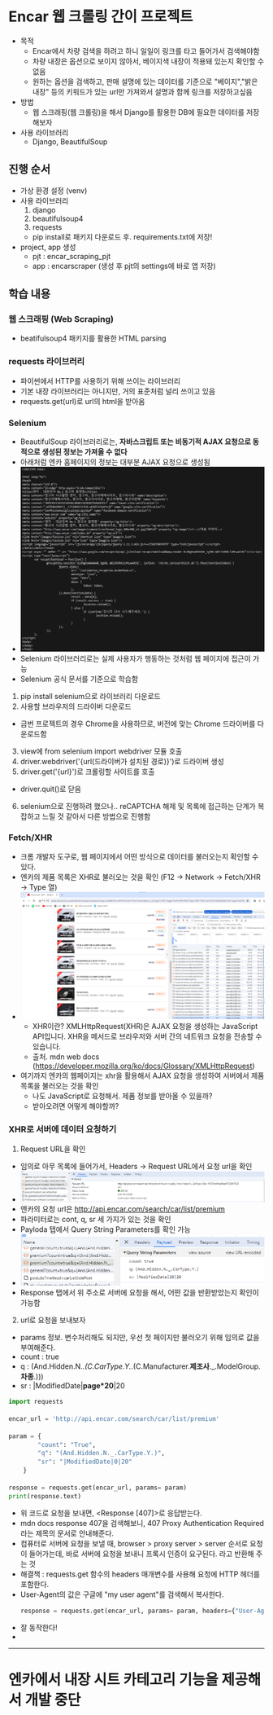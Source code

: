 # Encar 웹 크롤링 간이 프로젝트
- 목적
  - Encar에서 차량 검색을 하려고 하니 일일이 링크를 타고 들어가서 검색해야함
  - 차량 내장은 옵션으로 보이지 않아서, 베이지색 내장이 적용돼 있는지 확인할 수 없음
  - 원하는 옵션을 검색하고, 판매 설명에 있는 데이터를 기준으로 "베이지","밝은 내장" 등의 키워드가 있는 url만 가져와서 설명과 함께 링크를 저장하고싶음
- 방법
  - 웹 스크래핑(웹 크롤링)을 해서 Django를 활용한 DB에 필요한 데이터를 저장해보자
- 사용 라이브러리
  - Django, BeautifulSoup
## 진행 순서
- 가상 환경 설정 (venv)
- 사용 라이브러리
  1. django
  2. beautifulsoup4
  3. requests
  - pip install로 패키지 다운로드 후. requirements.txt에 저장!
- project, app 생성
  - pjt : encar_scraping_pjt
  - app : encarscraper (생성 후 pjt의 settings에 바로 앱 저장)


## 학습 내용
### 웹 스크래핑 (Web Scraping)
- beatifulsoup4 패키지를 활용한 HTML parsing

### requests 라이브러리
- 파이썬에서 HTTP를 사용하기 위해 쓰이는 라이브러리
- 기본 내장 라이브러리는 아니지만, 거의 표준처럼 널리 쓰이고 있음
- requests.get(url)로 url의 html을 받아옴

### Selenium
- BeautifulSoup 라이브러리로는, **자바스크립트 또는 비동기적 AJAX 요청으로 동적으로 생성된 정보는 가져올 수 없다**
- 아래처럼 엔카 홈페이지의 정보는 대부분 AJAX 요청으로 생성됨
- ![encar_home](./pjt_captures/encar_home.png)
- Selenium 라이브러리로는 실제 사용자가 행동하는 것처럼 웹 페이지에 접근이 가능
- Selenium 공식 문서를 기준으로 학습함
1. pip install selenium으로 라이브러리 다운로드
2. 사용할 브라우저의 드라이버 다운로드
  - 금번 프로젝트의 경우 Chrome을 사용하므로, 버전에 맞는 Chrome 드라이버를 다운로드함
3. view에 from selenium import webdriver 모듈 호출
4. driver.webdriver('{url(드라이버가 설치된 경로)}')로 드라이버 생성
5. driver.get('{url}')로 크롤링할 사이트를 호출
  - driver.quit()로 닫음
6. selenium으로 진행하려 했으나.. reCAPTCHA 해제 및 목록에 접근하는 단계가 복잡하고 느릴 것 같아서 다른 방법으로 진행함

### Fetch/XHR
- 크롬 개발자 도구로, 웹 페이지에서 어떤 방식으로 데이터를 불러오는지 확인할 수 있다.
- 엔카의 제품 목록은 XHR로 불러오는 것을 확인 (F12 -> Network -> Fetch/XHR -> Type 열)
- ![encar_fetch_xhr}](./pjt_captures/encar_fetch_xhr.png)
  - XHR이란? XMLHttpRequest(XHR)은 AJAX 요청을 생성하는 JavaScript API입니다. XHR을 메서드로 브라우저와 서버 간의 네트워크 요청을 전송할 수 있습니다.
  - 출처. mdn web docs (https://developer.mozilla.org/ko/docs/Glossary/XMLHttpRequest)
- 여기까지 엔카의 웹페이지는 xhr을 활용해서 AJAX 요청을 생성하여 서버에서 제품 목록을 불러오는 것을 확인
  - 나도 JavaScript로 요청해서. 제품 정보를 받아올 수 있을까? 
  - 받아오려면 어떻게 해야할까?

### XHR로 서버에 데이터 요청하기
1. Request URL을 확인
  - 임의로 아무 목록에 들어가서, Headers -> Request URL에서 요청 url을 확인
  - ![encar_request_url](./pjt_captures/encar_request_url.png)
  - 엔카의 요청 url은 http://api.encar.com/search/car/list/premium
  - 파라미터로는 cont, q, sr 세 가지가 있는 것을 확인
  - Payloda 탭에서 Query String Parameters를 확인 가능
  - ![encar_qsp](./pjt_captures/encar_qsp.png)
  - Response 탭에서 위 주소로 서버에 요청을 해서, 어떤 값을 반환받았는지 확인이 가능함

2. url로 요청을 보내보자
  - params 정보. 변수처리해도 되지만, 우선 첫 페이지만 불러오기 위해 임의로 값을 부여해준다.
  - count : true
  - q : (And.Hidden.N._.(C.CarType.Y._.(C.Manufacturer.**제조사**._.ModelGroup.**차종**.)))
  - sr : |ModifiedDate|**page*20**|20
  ```python
  import requests

  encar_url = 'http://api.encar.com/search/car/list/premium'

  param = {
          "count": "True",
          "q": "(And.Hidden.N._.CarType.Y.)",
          "sr": "|ModifiedDate|0|20"
      }

  response = requests.get(encar_url, params= param)
  print(response.text)
  ```
  - 위 코드로 요청을 보내면, <Response [407]>로 응답받는다.
  - mdn docs response 407을 검색해보니, 407 Proxy Authentication Required라는 제목의 문서로 안내해준다.
  - 컴퓨터로 서버에 요청을 보낼 때, browser > proxy server > server 순서로 요청이 들어가는데, 바로 서버에 요청을 보내니 프록시 인증이 요구된다. 라고 반환해 주는 것
  - 해결책 : requests.get 함수의 headers 매개변수를 사용해 요청에 HTTP 헤더를 포함한다.
  - User-Agent의 값은 구글에 "my user agent"를 검색해서 복사한다.
    ```python
    response = requests.get(encar_url, params= param, headers={"User-Agent": "Mozilla/5.0 (Windows NT 10.0; Win64; x64) AppleWebKit/537.36 (KHTML, like Gecko) Chrome/122.0.0.0 Safari/537.36"})
    ```
  - 잘 동작한다!
  - 

  ---

  # 엔카에서 내장 시트 카테고리 기능을 제공해서 개발 중단
